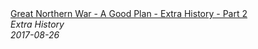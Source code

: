 <!--2024-07-21 00:21:39-->
<div class="yb">
  <a class="nodecor" href="/posts.html?istoriya/great_northern_war_-_a_good_plan_-_extra_history_-_part_2">
    <img class="preview" data-videoid="QCTohrWP-Lo" src="https://i.ytimg.com/vi/QCTohrWP-Lo/hqdefault.jpg" align="middle" alt="">
  </a>
  <div class="inlbl text">
    <a class="nodecor" href="/posts.html?istoriya/great_northern_war_-_a_good_plan_-_extra_history_-_part_2">Great Northern War - A Good Plan - Extra History - Part 2</a><br>
    <i class="smaller2">Extra History</i><br>
    <i class="smaller3">2017-08-26</i>
  </div>
</div>
